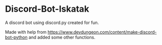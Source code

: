 # Discord-Bot-Iskatak
A discord bot using discord.py created for fun.

Made with help from https://www.devdungeon.com/content/make-discord-bot-python and added some other functions.

